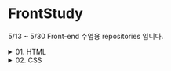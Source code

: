 # FrontStudy
5/13 ~ 5/30 Front-end 수업용 repositories 입니다.

<details>
<summary>01. HTML </summary>

- 기초 사용
- 글자 태그
- 목록 태그
- 표 태그
- 미디어 (이미지 , 오디오 , 동영상) 태그
- 입력 양식 및 폼(form)
- 영역 태그
- 하이퍼링크 태그
- 실습문제
</details>

<details>
<summary>02. CSS </summary>

 - 기본 개요
 - 기본 선택자
 - 선택자 1 (자손 및 후손 , 동위 , 반응 , 상태)
 - 선택자 2 (일반 구조 , 형태 구조 , 부정)
 - 선택자 3 (특정 요소 선택)
 - 선택자 우선순위
 - 글꼴 스타일
 - 영역 스타일
 - 목록 스타일
 - 텍스트 스타일
 - 배경 스타일
 - 레이아웃 스타일 1 (배치 방법 , 분할)
 - 레이아웃 스타일 2 (요소 정렬 - float)
 - 레이아웃 스타일 3 (배치 - position , sticky)
 - 트랜지션
 - 애니메이션
 - 레이아웃 스타일 4 (배치 방법 - flex)
 - 실습문제 : (웹페이지 만들기)
</details>
